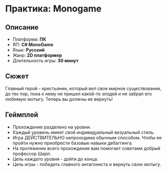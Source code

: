 # Практика: Monogame

## Описание
* Платформа: **ПК**
* ЯП: **C# MonoGame**
* Язык: **Русский**
* Жанр: **2D платформер**
* Длительность игры: **30 минут**

## Сюжет
Главный герой - крестьянин, который вел свое мирное существование, до тех пор, пока к нему не пришел какой-то злодей и не забрал его любимую мотыгу. Теперь вы должны ее вернуть!

## Геймплей
* Прохождение разделено на уровни.
* Каждый уровень имеет свой индивидуальный визуальный стиль.
* Игра ДЕЙСТВИТЕЛЬНО непроходима обычным способом. Чтобы ее пройти нужно приобрести базовые навыки дебаггинга.
* На протяжении всего прохождения вам помогает советами добрый профессор Шарп.
* Цель каждого уровня - дойти до конца.
* Цель игры - победить главного антагониста и вернуть свою мотыгу.
